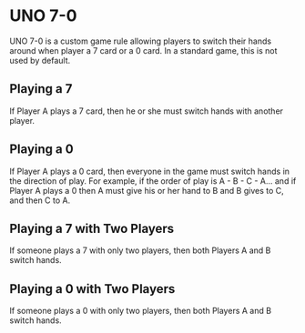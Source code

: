 # UNO 7-0
UNO 7-0 is a custom game rule allowing players to switch their hands around when player a 7 
card or a 0 card. In a standard game, this is not used by default.

## Playing a 7
If Player A plays a 7 card, then he or she must switch hands with another player.

## Playing a 0
If Player A plays a 0 card, then everyone in the game must switch hands in the direction of play.
For example, if the order of play is A - B - C - A... and if Player A plays a 0 then A must give 
his or her hand to B and B gives to C, and then C to A.

## Playing a 7 with Two Players
If someone plays a 7 with only two players, then both Players A and B switch hands.

## Playing a 0 with Two Players
If someone plays a 0 with only two players, then both Players A and B switch hands.
